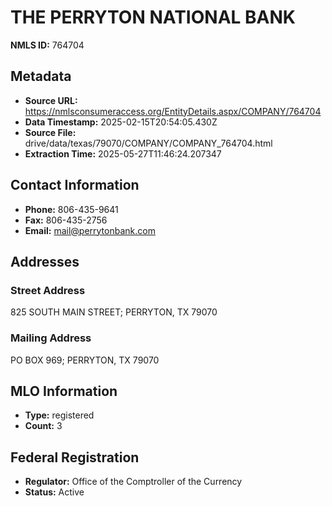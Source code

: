 # THE PERRYTON NATIONAL BANK

**NMLS ID:** 764704

## Metadata
- **Source URL:** https://nmlsconsumeraccess.org/EntityDetails.aspx/COMPANY/764704
- **Data Timestamp:** 2025-02-15T20:54:05.430Z
- **Source File:** drive/data/texas/79070/COMPANY/COMPANY_764704.html
- **Extraction Time:** 2025-05-27T11:46:24.207347

## Contact Information
- **Phone:** 806-435-9641
- **Fax:** 806-435-2756
- **Email:** mail@perrytonbank.com

## Addresses
### Street Address
825 SOUTH MAIN STREET; PERRYTON, TX 79070

### Mailing Address
PO BOX 969; PERRYTON, TX 79070

## MLO Information
- **Type:** registered
- **Count:** 3

## Federal Registration
- **Regulator:** Office of the Comptroller of the Currency
- **Status:** Active
